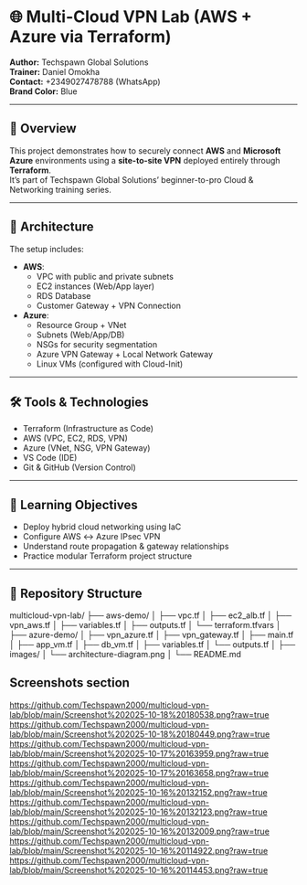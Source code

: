 # 🌐 Multi-Cloud VPN Lab (AWS + Azure via Terraform)

**Author:** Techspawn Global Solutions  
**Trainer:** Daniel Omokha  
**Contact:** +2349027478788 (WhatsApp)  
**Brand Color:** Blue  

---

## 🚀 Overview
This project demonstrates how to securely connect **AWS** and **Microsoft Azure** environments using a **site-to-site VPN** deployed entirely through **Terraform**.  
It’s part of Techspawn Global Solutions’ beginner-to-pro Cloud & Networking training series.

---

## 🧩 Architecture
The setup includes:
- **AWS**:
  - VPC with public and private subnets  
  - EC2 instances (Web/App layer)  
  - RDS Database  
  - Customer Gateway + VPN Connection  
- **Azure**:
  - Resource Group + VNet  
  - Subnets (Web/App/DB)  
  - NSGs for security segmentation  
  - Azure VPN Gateway + Local Network Gateway  
  - Linux VMs (configured with Cloud-Init)

---

## 🛠️ Tools & Technologies
- Terraform (Infrastructure as Code)
- AWS (VPC, EC2, RDS, VPN)
- Azure (VNet, NSG, VPN Gateway)
- VS Code (IDE)
- Git & GitHub (Version Control)

---

## 🧠 Learning Objectives
- Deploy hybrid cloud networking using IaC  
- Configure AWS ↔ Azure IPsec VPN  
- Understand route propagation & gateway relationships  
- Practice modular Terraform project structure  

---

## 📁 Repository Structure
multicloud-vpn-lab/
├── aws-demo/
│ ├── vpc.tf
│ ├── ec2_alb.tf
│ ├── vpn_aws.tf
│ ├── variables.tf
│ ├── outputs.tf
│ └── terraform.tfvars
│
├── azure-demo/
│ ├── vpn_azure.tf
│ ├── vpn_gateway.tf
│ ├── main.tf
│ ├── app_vm.tf
│ ├── db_vm.tf
│ ├── variables.tf
│ └── outputs.tf
│
├── images/
│ └── architecture-diagram.png
│
└── README.md

##  Screenshots section
https://github.com/Techspawn2000/multicloud-vpn-lab/blob/main/Screenshot%202025-10-18%20180538.png?raw=true
https://github.com/Techspawn2000/multicloud-vpn-lab/blob/main/Screenshot%202025-10-18%20180449.png?raw=true
https://github.com/Techspawn2000/multicloud-vpn-lab/blob/main/Screenshot%202025-10-17%20163959.png?raw=true
https://github.com/Techspawn2000/multicloud-vpn-lab/blob/main/Screenshot%202025-10-17%20163658.png?raw=true
https://github.com/Techspawn2000/multicloud-vpn-lab/blob/main/Screenshot%202025-10-16%20132152.png?raw=true
https://github.com/Techspawn2000/multicloud-vpn-lab/blob/main/Screenshot%202025-10-16%20132123.png?raw=true
https://github.com/Techspawn2000/multicloud-vpn-lab/blob/main/Screenshot%202025-10-16%20132009.png?raw=true
https://github.com/Techspawn2000/multicloud-vpn-lab/blob/main/Screenshot%202025-10-16%20114922.png?raw=true
https://github.com/Techspawn2000/multicloud-vpn-lab/blob/main/Screenshot%202025-10-16%20114453.png?raw=true
